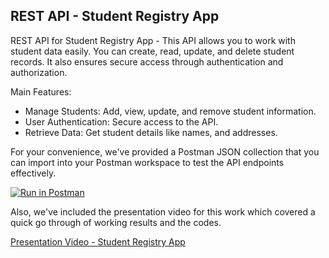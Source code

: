 ## REST API - Student Registry App
REST API for Student Registry App - This API allows you to work with student data easily. You can create, read, update, and delete student records. It also ensures secure access through authentication and authorization.

Main Features:
- Manage Students: Add, view, update, and remove student information.
- User Authentication: Secure access to the API.
- Retrieve Data: Get student details like names, and addresses.

 For your convenience, we've provided a Postman JSON collection that you can import into your Postman workspace to test the API endpoints effectively.
 
 [![Run in Postman](https://run.pstmn.io/button.svg)](https://app.getpostman.com/run-collection/30587902-51c8932c-cee1-410d-91c8-70eb4819c6c1?action=collection%2Ffork&source=rip_markdown&collection-url=entityId%3D30587902-51c8932c-cee1-410d-91c8-70eb4819c6c1%26entityType%3Dcollection%26workspaceId%3D741fc613-ea61-4ecf-ab05-1213b8e9bd8c)

 Also, we've included the presentation video for this work which covered a quick go through of working results and the codes.
 
 [Presentation Video - Student Registry App](https://drive.google.com/file/d/11FfVGjRwQmCYNY5j2Fgmng_5eWGl96JU/view?usp=sharing)
